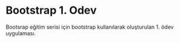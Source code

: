 # Bootstrap 1. Odev

Bootsrap eğitim serisi için bootstrap kullanılarak oluşturulan 1. ödev uygulaması.
